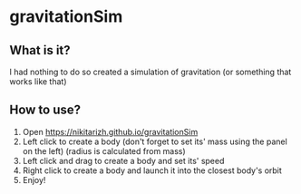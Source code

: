 # gravitationSim
## What is it?
I had nothing to do so created a simulation of gravitation (or something that works like that)
## How to use?
1. Open https://nikitarizh.github.io/gravitationSim
2. Left click to create a body (don't forget to set its' mass using the panel on the left) (radius is calculated from mass)
3. Left click and drag to create a body and set its' speed
4. Right click to create a body and launch it into the closest body's orbit
5. Enjoy!